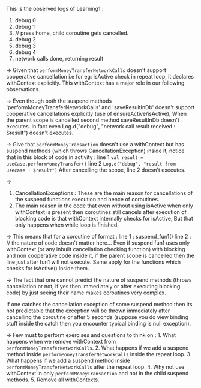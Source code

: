 This is the observed logs of Learning1 :
1. debug 0
2. debug 1
3. // press home, child coroutine gets cancelled.
4. debug 2
5. debug 3
6. debug 4
7. network calls done, returning result

->
Given that `performMoneyTransferNetworkCalls` doesn't support cooperative cancellation i.e for eg: isActive check in repeat loop, it declares withContext explicitly. 
This withContext has a major role in our following observations.

-> 
Even though both the suspend methods 'performMoneyTransferNetworkCalls' and 'saveResultInDb' doesn't support cooperative cancellations explicitly (use of ensureActive/isActive),
When the parent scope is cancelled second method saveResultInDb doesn't executes. In fact even Log.d("debug", "network call result received : $result") doesn't executes.

->
Give that `performMoneyTransaction` doesn't use a withContext but has suspend methods (which throws CancellationException) inside it, notice that in this block of code in activity :
        line 1 `val result = useCase.performMoneyTransfer()`
        line 2 `Log.d("debug", "result from usecase : $result")`
After cancelling the scope, line 2 doesn't executes. 

->
1. CancellationExceptions : These are the main reason for cancellations of the suspend functions execution and hence of coroutines.
2. The main reason in the code that even without using isActive when only withContext is present then coroutines still cancels after execution of blocking code is that withContext internally checks for isActive,
   But that only happens when while loop is finished.

->
This means that for a coroutine of format :
        line 1 : suspend_fun1()
        line 2 : // the nature of code doesn't matter here...
Even if suspend fun1 uses only withContext (or any inbuilt cancellation checking function) with blocking and non cooperative code inside it, if the parent scope is cancelled then the line just after fun1 will not execute. 
Same apply for the functions which checks for isActive() inside them.

-> 
The fact that one cannot predict the nature of suspend methods (throws cancellation or not, if yes then immediately or after executing blocking code) by just seeing their name makes coroutines very complex.

If one catches the cancellation exception of some suspend method then its not predictable that the
exception will be thrown immediately after cancelling the coroutine or after 5 seconds (suppose you do view binding stuff inside the catch then you encounter typical binding is null exception).

->
Few must to perform exercises and questions to think on :
        1. What happens when we remove withContext from `performMoneyTransferNetworkCalls`.
        2. What happens if we add a suspend method inside `performMoneyTransferNetworkCalls` inside the repeat loop.
        3. What happens if we add a suspend method inside `performMoneyTransferNetworkCalls` after the repeat loop.
        4. Why not use withContext in only `performMoneyTransaction` and not in the child suspend methods.
        5. Remove all withContexts.